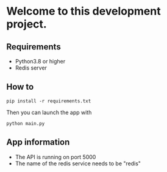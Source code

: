 # Welcome to this development project.

## Requirements

- Python3.8 or higher
- Redis server

## How to

```
pip install -r requirements.txt
```

Then you can launch the app with

```
python main.py
```

## App information

- The API is running on port 5000
- The name of the redis service needs to be "redis"
